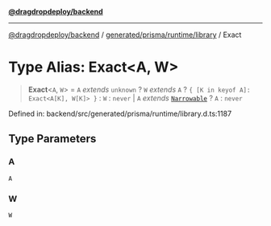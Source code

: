 [**@dragdropdeploy/backend**](../../../../../README.md)

***

[@dragdropdeploy/backend](../../../../../README.md) / [generated/prisma/runtime/library](../README.md) / Exact

# Type Alias: Exact\<A, W\>

> **Exact**\<`A`, `W`\> = `A` *extends* `unknown` ? `W` *extends* `A` ? `{ [K in keyof A]: Exact<A[K], W[K]> }` : `W` : `never` \| `A` *extends* [`Narrowable`](Narrowable.md) ? `A` : `never`

Defined in: backend/src/generated/prisma/runtime/library.d.ts:1187

## Type Parameters

### A

`A`

### W

`W`
